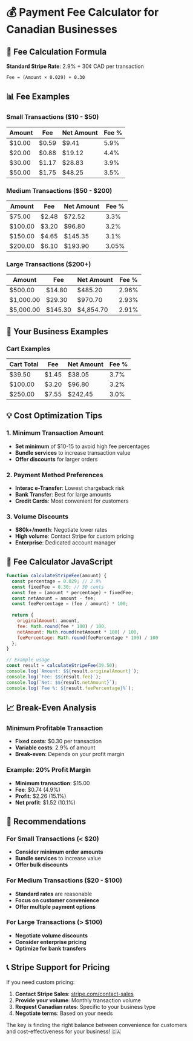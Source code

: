 # 💰 Payment Fee Calculator for Canadian Businesses

## 🧮 **Fee Calculation Formula**

**Standard Stripe Rate**: 2.9% + 30¢ CAD per transaction

```
Fee = (Amount × 0.029) + 0.30
```

## 📊 **Fee Examples**

### **Small Transactions ($10 - $50)**
| Amount | Fee | Net Amount | Fee % |
|--------|-----|------------|-------|
| $10.00 | $0.59 | $9.41 | 5.9% |
| $20.00 | $0.88 | $19.12 | 4.4% |
| $30.00 | $1.17 | $28.83 | 3.9% |
| $50.00 | $1.75 | $48.25 | 3.5% |

### **Medium Transactions ($50 - $200)**
| Amount | Fee | Net Amount | Fee % |
|--------|-----|------------|-------|
| $75.00 | $2.48 | $72.52 | 3.3% |
| $100.00 | $3.20 | $96.80 | 3.2% |
| $150.00 | $4.65 | $145.35 | 3.1% |
| $200.00 | $6.10 | $193.90 | 3.05% |

### **Large Transactions ($200+)**
| Amount | Fee | Net Amount | Fee % |
|--------|-----|------------|-------|
| $500.00 | $14.80 | $485.20 | 2.96% |
| $1,000.00 | $29.30 | $970.70 | 2.93% |
| $5,000.00 | $145.30 | $4,854.70 | 2.91% |

## 🎯 **Your Business Examples**



### **Cart Examples**
| Cart Total | Fee | Net Amount | Fee % |
|------------|-----|------------|-------|
| $39.50 | $1.45 | $38.05 | 3.7% |
| $100.00 | $3.20 | $96.80 | 3.2% |
| $250.00 | $7.55 | $242.45 | 3.0% |

## 💡 **Cost Optimization Tips**

### **1. Minimum Transaction Amount**
- **Set minimum** of $10-15 to avoid high fee percentages
- **Bundle services** to increase transaction value
- **Offer discounts** for larger orders

### **2. Payment Method Preferences**
- **Interac e-Transfer**: Lowest chargeback risk
- **Bank Transfer**: Best for large amounts
- **Credit Cards**: Most convenient for customers

### **3. Volume Discounts**
- **$80k+/month**: Negotiate lower rates
- **High volume**: Contact Stripe for custom pricing
- **Enterprise**: Dedicated account manager

## 🔧 **Fee Calculator JavaScript**

```javascript
function calculateStripeFee(amount) {
  const percentage = 0.029; // 2.9%
  const fixedFee = 0.30; // 30 cents
  const fee = (amount * percentage) + fixedFee;
  const netAmount = amount - fee;
  const feePercentage = (fee / amount) * 100;
  
  return {
    originalAmount: amount,
    fee: Math.round(fee * 100) / 100,
    netAmount: Math.round(netAmount * 100) / 100,
    feePercentage: Math.round(feePercentage * 100) / 100
  };
}

// Example usage
const result = calculateStripeFee(39.50);
console.log(`Amount: $${result.originalAmount}`);
console.log(`Fee: $${result.fee}`);
console.log(`Net: $${result.netAmount}`);
console.log(`Fee %: ${result.feePercentage}%`);
```

## 📈 **Break-Even Analysis**

### **Minimum Profitable Transaction**
- **Fixed costs**: $0.30 per transaction
- **Variable costs**: 2.9% of amount
- **Break-even**: Depends on your profit margin

### **Example: 20% Profit Margin**
- **Minimum transaction**: $15.00
- **Fee**: $0.74 (4.9%)
- **Profit**: $2.26 (15.1%)
- **Net profit**: $1.52 (10.1%)

## 🎯 **Recommendations**

### **For Small Transactions (< $20)**
- **Consider minimum order amounts**
- **Bundle services** to increase value
- **Offer bulk discounts**

### **For Medium Transactions ($20 - $100)**
- **Standard rates** are reasonable
- **Focus on customer convenience**
- **Offer multiple payment options**

### **For Large Transactions (> $100)**
- **Negotiate volume discounts**
- **Consider enterprise pricing**
- **Optimize for bank transfers**

## 📞 **Stripe Support for Pricing**

If you need custom pricing:
1. **Contact Stripe Sales**: [stripe.com/contact-sales](https://stripe.com/contact-sales)
2. **Provide your volume**: Monthly transaction volume
3. **Request Canadian rates**: Specific to your business type
4. **Negotiate terms**: Based on your needs

The key is finding the right balance between convenience for customers and cost-effectiveness for your business! 🇨🇦 
